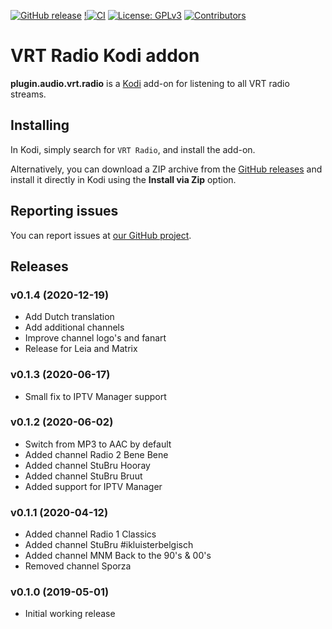 [![GitHub release](https://img.shields.io/github/release/add-ons/plugin.audio.vrt.radio.svg)](https://github.com/add-ons/plugin.audio.vrt.radio/releases)
[!![CI](https://github.com/add-ons/plugin.audio.vrt.radio/workflows/CI/badge.svg)](https://github.com/add-ons/plugin.audio.vrt.radio/actions?query=workflow:CI)
[![License: GPLv3](https://img.shields.io/badge/License-GPLv3-yellow.svg)](https://opensource.org/licenses/GPLv3)
[![Contributors](https://img.shields.io/github/contributors/add-ons/plugin.audio.vrt.radio.svg)](https://github.com/add-ons/plugin.audio.vrt.radio/graphs/contributors)

# VRT Radio Kodi addon
**plugin.audio.vrt.radio** is a [Kodi](https://kodi.tv/) add-on for listening to all VRT radio streams.

## Installing
In Kodi, simply search for `VRT Radio`, and install the add-on.

Alternatively, you can download a ZIP archive from the [GitHub releases](https://github.com/add-ons/plugin.audio.vrt.radio/releases)
and install it directly in Kodi using the **Install via Zip** option.

## Reporting issues
You can report issues at [our GitHub project](https://github.com/add-ons/plugin.audio.vrt.radio).

## Releases

### v0.1.4 (2020-12-19)
- Add Dutch translation
- Add additional channels
- Improve channel logo's and fanart
- Release for Leia and Matrix

### v0.1.3 (2020-06-17)
- Small fix to IPTV Manager support

### v0.1.2 (2020-06-02)
- Switch from MP3 to AAC by default
- Added channel Radio 2 Bene Bene
- Added channel StuBru Hooray
- Added channel StuBru Bruut
- Added support for IPTV Manager

### v0.1.1 (2020-04-12)
- Added channel Radio 1 Classics
- Added channel StuBru #ikluisterbelgisch
- Added channel MNM Back to the 90's & 00's
- Removed channel Sporza

### v0.1.0 (2019-05-01)
- Initial working release
